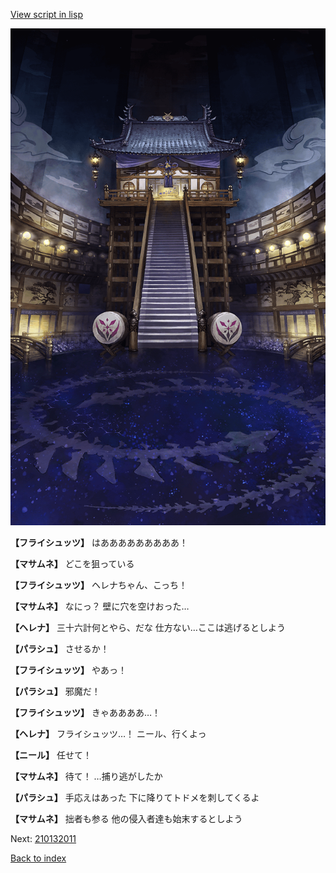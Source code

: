 [View script in lisp](../scripts/210131123.txt)

![masamune_arena.png](../images/backgrounds/masamune_arena.png)

**【フライシュッツ】**
はあああああああああ！

**【マサムネ】**
どこを狙っている

**【フライシュッツ】**
ヘレナちゃん、こっち！

**【マサムネ】**
なにっ？
壁に穴を空けおった…

**【ヘレナ】**
三十六計何とやら、だな
仕方ない…ここは逃げるとしよう

**【パラシュ】**
させるか！

**【フライシュッツ】**
やあっ！

**【パラシュ】**
邪魔だ！

**【フライシュッツ】**
きゃああああ…！

**【ヘレナ】**
フライシュッツ…！
ニール、行くよっ

**【ニール】**
任せて！

**【マサムネ】**
待て！
…捕り逃がしたか

**【パラシュ】**
手応えはあった
下に降りてトドメを刺してくるよ

**【マサムネ】**
拙者も参る
他の侵入者達も始末するとしよう

Next: [210132011](210132011.md)

[Back to index](index.md)
